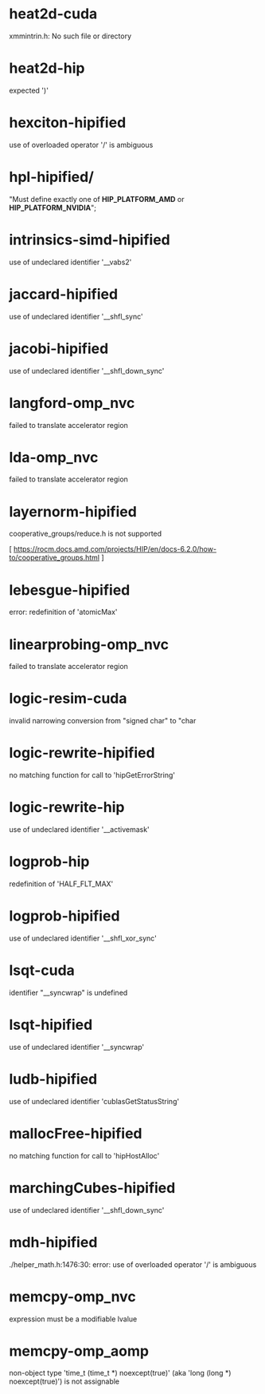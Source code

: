 # heat2d-cuda
xmmintrin.h: No such file or directory

# heat2d-hip
 expected ')'
 
# hexciton-hipified

use of overloaded operator '/' is ambiguous

# hpl-hipified/

"Must define exactly one of __HIP_PLATFORM_AMD__ or __HIP_PLATFORM_NVIDIA__";

# intrinsics-simd-hipified
use of undeclared identifier '__vabs2'

# jaccard-hipified
use of undeclared identifier '__shfl_sync'

# jacobi-hipified
use of undeclared identifier '__shfl_down_sync'

# langford-omp_nvc
failed to translate accelerator region

# lda-omp_nvc
failed to translate accelerator region

# layernorm-hipified

cooperative_groups/reduce.h is not supported 

[ https://rocm.docs.amd.com/projects/HIP/en/docs-6.2.0/how-to/cooperative_groups.html ]

# lebesgue-hipified
error: redefinition of 'atomicMax'

# linearprobing-omp_nvc
failed to translate accelerator region

# logic-resim-cuda
 invalid narrowing conversion from "signed char" to "char
 
# logic-rewrite-hipified
no matching function for call to 'hipGetErrorString'

# logic-rewrite-hip
use of undeclared identifier '__activemask'

# logprob-hip
redefinition of 'HALF_FLT_MAX'

# logprob-hipified
use of undeclared identifier '__shfl_xor_sync'

# lsqt-cuda
identifier "__syncwrap" is undefined

# lsqt-hipified
use of undeclared identifier '__syncwrap'

# ludb-hipified
use of undeclared identifier 'cublasGetStatusString'

# mallocFree-hipified

 no matching function for call to 'hipHostAlloc'

# marchingCubes-hipified

 use of undeclared identifier '__shfl_down_sync'
 
# mdh-hipified

./helper_math.h:1476:30: error: use of overloaded operator '/' is ambiguous

# memcpy-omp_nvc
expression must be a modifiable lvalue

# memcpy-omp_aomp
 non-object type 'time_t (time_t *) noexcept(true)' (aka 'long (long *) noexcept(true)') is not assignable
